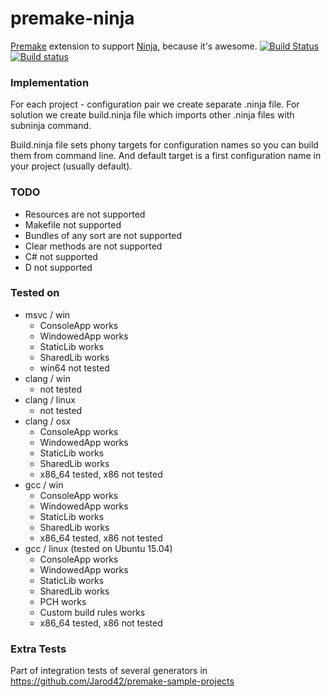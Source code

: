 # premake-ninja

[Premake](https://github.com/premake/premake-core) extension to support [Ninja](https://github.com/martine/ninja), because it's awesome. [![Build Status](https://travis-ci.org/jimon/premake-ninja.svg?branch=master)](https://travis-ci.org/jimon/premake-ninja) [![Build status](https://ci.appveyor.com/api/projects/status/3d2vot6y72nfo24y/branch/master?svg=true)](https://ci.appveyor.com/project/jimon/premake-ninja/branch/master)

### Implementation

For each project - configuration pair we create separate .ninja file. For solution we create build.ninja file which imports other .ninja files with subninja command.

Build.ninja file sets phony targets for configuration names so you can build them from command line. And default target is a first configuration name in your project (usually default).  

### TODO

- Resources are not supported
- Makefile not supported
- Bundles of any sort are not supported
- Clear methods are not supported
- C# not supported 
- D not supported

### Tested on

- msvc / win
	- ConsoleApp works
	- WindowedApp works 
	- StaticLib works
	- SharedLib works
	- win64 not tested
- clang / win
	- not tested
- clang / linux
	- not tested
- clang / osx
	- ConsoleApp works
	- WindowedApp works 
	- StaticLib works
	- SharedLib works
	- x86_64 tested, x86 not tested
- gcc / win
	- ConsoleApp works
	- WindowedApp works 
	- StaticLib works
	- SharedLib works
	- x86_64 tested, x86 not tested
- gcc / linux (tested on Ubuntu 15.04)
	- ConsoleApp works
	- WindowedApp works 
	- StaticLib works
	- SharedLib works
	- PCH works
	- Custom build rules works
	- x86_64 tested, x86 not tested

### Extra Tests

Part of integration tests of several generators in https://github.com/Jarod42/premake-sample-projects

